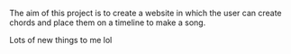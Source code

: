 The aim of this project is to create a website in which the user can create chords and place them on a timeline to make a song.

Lots of new things to me lol
